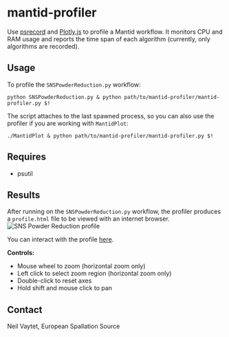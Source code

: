 # mantid-profiler

Use [psrecord](https://github.com/astrofrog/psrecord) and [Plotly.js](https://plot.ly/javascript/) to profile a Mantid workflow.
It monitors CPU and RAM usage and reports the time span of each algorithm (currently, only algorithms are recorded).

## Usage

To profile the `SNSPowderReduction.py` workflow:
```
python SNSPowderReduction.py & python path/to/mantid-profiler/mantid-profiler.py $!
```
The script attaches to the last spawned process, so you can also use the profiler if you are working with `MantidPlot`:
```
./MantidPlot & python path/to/mantid-profiler/mantid-profiler.py $!
```

## Requires

- psutil

## Results

After running on the `SNSPowderReduction.py` workflow, the profiler produces a `profile.html` file to be viewed with an internet browser.
![SNS Powder Reduction profile](http://www.nbi.dk/~nvaytet/SNSPowderReduction_12.png)

You can interact with the profile [here](http://www.nbi.dk/~nvaytet/SNSPowderReduction_12.html).

**Controls:**

- Mouse wheel to zoom (horizontal zoom only)
- Left click to select zoom region (horizontal zoom only)
- Double-click to reset axes
- Hold shift and mouse click to pan

## Contact

Neil Vaytet, European Spallation Source
